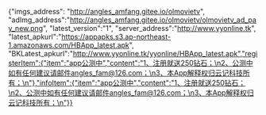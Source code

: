 {"imgs_address": "http://angles_amfang.gitee.io/olmovietv", "adImg_address":"http://angles_amfang.gitee.io/olmovietv/olmovietv_ad_pay_new.png", "latest_version":"1", "server_address":"http://www.yyonline.tk", "latest_apkurl":"https://appapks.s3.ap-northeast-1.amazonaws.com/HBApp_latest.apk", "BKLatest_apkurl":"http://www.yyonline.tk/yyonline/HBApp_latest.apk","registerItem":{"item":"app公测中","content":"1、注册就送250钻石；\n2、公测中如有任何建议请邮件angles_fam@126.com；\n3、本App解释权归云记科技所有；\n"},"infoItem":{"item":"app公测中","content":"1、注册就送250钻石；\n2、公测中如有任何建议请邮件angles_fam@126.com；\n3、本App解释权归云记科技所有；\n"}}
